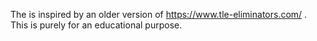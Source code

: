 The is inspired by an older version of https://www.tle-eliminators.com/ . This is purely for an educational purpose.
